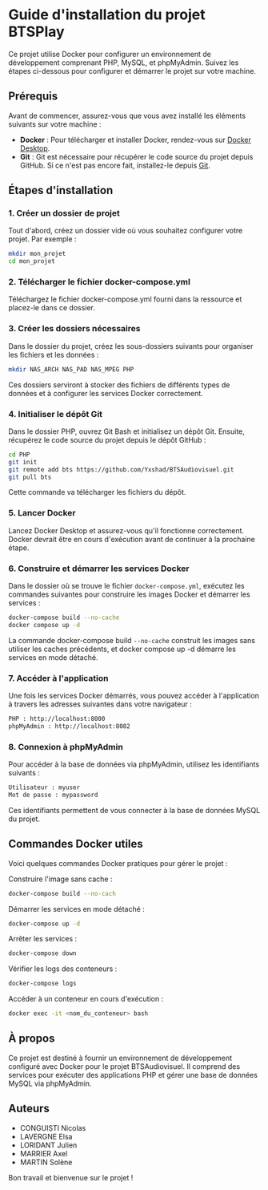 # Guide d'installation du projet BTSPlay

Ce projet utilise Docker pour configurer un environnement de développement comprenant PHP, MySQL, et phpMyAdmin. Suivez les étapes ci-dessous pour configurer et démarrer le projet sur votre machine.

## Prérequis

Avant de commencer, assurez-vous que vous avez installé les éléments suivants sur votre machine :

- **Docker** : Pour télécharger et installer Docker, rendez-vous sur [Docker Desktop](https://www.docker.com/get-started).
- **Git** : Git est nécessaire pour récupérer le code source du projet depuis GitHub. Si ce n'est pas encore fait, installez-le depuis [Git](https://git-scm.com/downloads).

## Étapes d'installation

### 1. Créer un dossier de projet

Tout d'abord, créez un dossier vide où vous souhaitez configurer votre projet. Par exemple :

```bash
mkdir mon_projet
cd mon_projet
```

### 2. Télécharger le fichier docker-compose.yml
Téléchargez le fichier docker-compose.yml fourni dans la ressource et placez-le dans ce dossier.

### 3. Créer les dossiers nécessaires
Dans le dossier du projet, créez les sous-dossiers suivants pour organiser les fichiers et les données :

```bash
mkdir NAS_ARCH NAS_PAD NAS_MPEG PHP
```
Ces dossiers serviront à stocker des fichiers de différents types de données et à configurer les services Docker correctement.

### 4. Initialiser le dépôt Git
Dans le dossier PHP, ouvrez Git Bash et initialisez un dépôt Git. Ensuite, récupérez le code source du projet depuis le dépôt GitHub :

```bash
cd PHP
git init
git remote add bts https://github.com/Yxshad/BTSAudiovisuel.git
git pull bts
```
Cette commande va télécharger les fichiers du dépôt.

### 5. Lancer Docker
Lancez Docker Desktop et assurez-vous qu'il fonctionne correctement. Docker devrait être en cours d'exécution avant de continuer à la prochaine étape.

### 6. Construire et démarrer les services Docker
Dans le dossier où se trouve le fichier `docker-compose.yml`, exécutez les commandes suivantes pour construire les images Docker et démarrer les services :

```bash
docker-compose build --no-cache
docker compose up -d
```
La commande docker-compose build `--no-cache` construit les images sans utiliser les caches précédents, et docker compose up -d démarre les services en mode détaché.

### 7. Accéder à l'application
Une fois les services Docker démarrés, vous pouvez accéder à l'application à travers les adresses suivantes dans votre navigateur :

```bash
PHP : http://localhost:8000
phpMyAdmin : http://localhost:8082
```
### 8. Connexion à phpMyAdmin
Pour accéder à la base de données via phpMyAdmin, utilisez les identifiants suivants :
```bash
Utilisateur : myuser
Mot de passe : mypassword
```
Ces identifiants permettent de vous connecter à la base de données MySQL du projet.

## Commandes Docker utiles
Voici quelques commandes Docker pratiques pour gérer le projet :

Construire l'image sans cache :

```bash
docker-compose build --no-cach
```
Démarrer les services en mode détaché :

```bash
docker-compose up -d
```
Arrêter les services :

```bash
docker-compose down
```
Vérifier les logs des conteneurs :

```bash
docker-compose logs
```
Accéder à un conteneur en cours d'exécution :

```bash
docker exec -it <nom_du_conteneur> bash
```

## À propos
Ce projet est destiné à fournir un environnement de développement configuré avec Docker pour le projet BTSAudiovisuel. Il comprend des services pour exécuter des applications PHP et gérer une base de données MySQL via phpMyAdmin.

## Auteurs
- CONGUISTI Nicolas
- LAVERGNE Elsa
- LORIDANT Julien
- MARRIER Axel
- MARTIN Solène


Bon travail et bienvenue sur le projet !